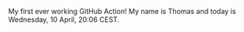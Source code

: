 My first ever working GitHub Action!
My name is Thomas and today is Wednesday, 10 April, 20:06 CEST. 
